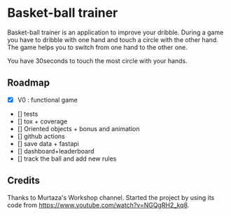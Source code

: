 # Basket-ball trainer

Basket-ball trainer is an application to improve your dribble. During a game you have to dribble with one hand and touch a circle with the other hand. The game helps you to switch from one hand to the other one.

You have 30seconds to touch the most circle with your hands.


## Roadmap

- [X] V0 : functional game
- [] tests
- [] tox + coverage
- [] Oriented objects + bonus and animation
- [] github actions
- [] save data + fastapi
- [] dashboard+leaderboard
- [] track the ball and add new rules


## Credits 

Thanks to Murtaza's Workshop channel. Started the project by using its code from https://www.youtube.com/watch?v=NGQgRH2_kq8.